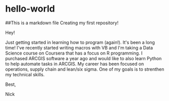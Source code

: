 # hello-world
##This is a markdown file
Creating my first repository!

Hey!

Just getting started in learning how to program (again!).  It's been a long time!  I've recently started writing macros with VB and I'm taking a Data Science course on Coursera that has a focus on R programming.  I purchased ARCGIS software a year ago and would like to also learn Python to help automate tasks in ARCGIS.  My career has been focused on operations, supply chain and lean/six sigma.  One of my goals is to strenthen my technical skills.

Best,

Nick
